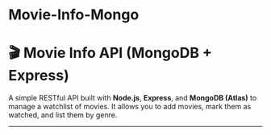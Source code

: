 # Movie-Info-Mongo

# 🎬 Movie Info API (MongoDB + Express)

A simple RESTful API built with **Node.js**, **Express**, and **MongoDB (Atlas)** to manage a watchlist of movies. It allows you to add movies, mark them as watched, and list them by genre.

---
